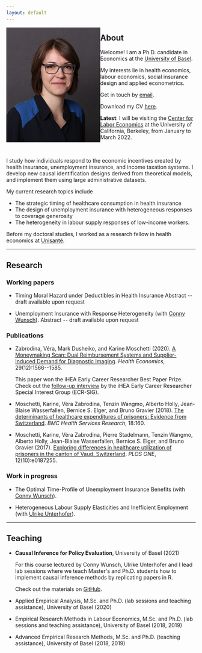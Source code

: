```yaml
---
layout: default
--- 
```




<img align="left" src="docs/VeraZabrodina2.JPG" width="250">
<!-- ![](docs/VeraZabrodina.JPG) -->
<!-- ![image](path-to-image.jpg){: style="float: left"} -->

## About

Welcome! I am a Ph.D. candidate in Economics at the [University of Basel](https://wwz.unibas.ch/en/). 

My interests lie in health economics, labour economics, social insurance design and applied econometrics.

Get in touch by [email](mailto:vera.zabrodina@unibas.ch).

Download my CV [here](docs/Zabrodina_CV_Nov2021.pdf).


**Latest**: I will be visiting the [Center for Labor Economics](http://cle.berkeley.edu/) at the University of California, Berkeley, from January to March 2022. 


<br />


I study how individuals respond to the economic incentives created by health insurance, unemployment insurance, and income taxation systems. 
I develop new causal identification designs derived from theoretical models, and implement them using large administrative datasets. 

My current research topics include 
- The strategic timing of healthcare consumption in health insurance
- The design of unemployment insurance with heterogeneous responses to coverage generosity
- The heterogeneity in labour supply responses of low-income workers. 


Before my doctoral studies, I worked as a research fellow in health economics at [Unisanté](https://www.unisante.ch/fr). 





***


## Research 
 
### Working papers

- Timing Moral Hazard under Deductibles in Health Insurance 
  Abstract
  -- draft available upon request



- Unemployment Insurance with Response Heterogeneity (with [Conny Wunsch](https://sites.google.com/view/cwunsch)). 
  Abstract
  -- draft available upon request



### Publications

- Zabrodina, Véra, Mark Dusheiko, and Karine Moschetti (2020). [A Moneymaking Scan: Dual Reimbursement Systems and Supplier-Induced Demand for Diagnostic Imaging](https://doi.org/10.1002/hec.4152). _Health Economics_, 29(12):1566--1585. 

  This paper won the iHEA Early Career Researcher Best Paper Prize. Check out the [follow-up interview](https://www.healtheconomics.org/page/ECRVeraZabrodina) by the iHEA Early Career Researcher Special Interest Group (ECR-SIG).

- Moschetti, Karine, Véra Zabrodina, Tenzin Wangmo, Alberto Holly, Jean-Blaise Wasserfallen, Bernice S. Elger, and Bruno Gravier (2018). [The determinants of healthcare expenditures of prisoners: Evidence from Switzerland](https://doi.org/10.1186/s12913-018-2962-8). _BMC Health Services Research_, 18:160. 

- Moschetti, Karine, Véra Zabrodina, Pierre Stadelmann, Tenzin Wangmo, Alberto Holly, Jean-Blaise Wasserfallen, Bernice S. Elger, and Bruno Gravier (2017). [Exploring differences in healthcare utilization of prisoners in the canton of Vaud, Switzerland](https://doi.org/10.1371/journal.pone.0187255). _PLOS ONE_, 12(10):e0187255. 



### Work in progress

- The Optimal Time-Profile of Unemployment Insurance Benefits (with [Conny Wunsch](https://sites.google.com/view/cwunsch)). 


- Heterogeneous Labour Supply Elasticities and Inefficient Employment (with [Ulrike Unterhofer](https://wwz.unibas.ch/en/persons/ulrike-unterhofer-1/)). 



***


## Teaching 

- **Causal Inference for Policy Evaluation**, University of Basel (2021) 

  For this course lectured by Conny Wunsch, Ulrike Unterhofer and I lead lab sessions where we teach Master's and Ph.D. students how to implement causal inference methods by replicating papers in R. 

  Check out the materials on [GitHub](https://github.com/verazb/Hippo). 


- Applied Empirical Analysis, M.Sc. and Ph.D. (lab sessions and teaching assistance), University of Basel (2020)

- Empirical Research Methods in Labour Economics, M.Sc. and Ph.D. (lab sessions and teaching assistance), University of Basel  (2018, 2019)

- Advanced Empirical Research Methods, M.Sc. and Ph.D. (teaching assistance), University of Basel (2018, 2019)


<!-- 
***


### Other 
 -->